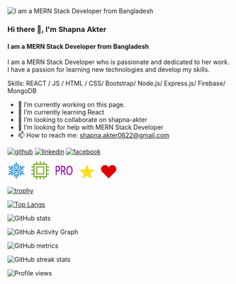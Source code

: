 ![I am a MERN Stack Developer from Bangladesh](https://media.licdn.com/dms/image/D5616AQGHlDV-x39Nzg/profile-displaybackgroundimage-shrink_350_1400/0/1670708023291?e=1694649600&v=beta&t=KveY2G-6Pve6yj5BLU3oJ9DdfOGml0aTOqFRFhK5eTM)

### Hi there 👋, I'm Shapna Akter
#### I am a MERN Stack Developer from Bangladesh

I am a MERN Stack Developer who is passionate and dedicated to her work. I have a passion for learning new technologies and develop my skills.

Skills: REACT / JS / HTML / CSS/ Bootstrap/ Node.js/ Express.js/ Firebase/ MongoDB

- 🔭 I’m currently working on this page. 
- 🌱 I’m currently learning React 
- 👯 I’m looking to collaborate on shapna-akter 
- 🤔 I’m looking for help with MERN Stack Developer 
- 📫 How to reach me: shapna.akter0622@gmail.com 


[<img src='https://cdn.jsdelivr.net/npm/simple-icons@3.0.1/icons/github.svg' alt='github' height='40'>](https://github.com/shapna-akter)  [<img src='https://cdn.jsdelivr.net/npm/simple-icons@3.0.1/icons/linkedin.svg' alt='linkedin' height='40'>](https://www.linkedin.com/in/shapna-akter/)  [<img src='https://cdn.jsdelivr.net/npm/simple-icons@3.0.1/icons/facebook.svg' alt='facebook' height='40'>](https://www.facebook.com/shapna28)  

<a href='https://archiveprogram.github.com/'><img src='https://raw.githubusercontent.com/acervenky/animated-github-badges/master/assets/acbadge.gif' width='40' height='40'></a> <a href='https://docs.github.com/en/developers'><img src='https://raw.githubusercontent.com/acervenky/animated-github-badges/master/assets/devbadge.gif' width='40' height='40'></a> <a href='https://github.com/pricing'><img src='https://raw.githubusercontent.com/acervenky/animated-github-badges/master/assets/pro.gif' width='40' height='40'></a> <a href='https://stars.github.com/'><img src='https://raw.githubusercontent.com/acervenky/animated-github-badges/master/assets/starbadge.gif' width='35' height='35'></a> <a href='https://docs.github.com/en/github/supporting-the-open-source-community-with-github-sponsors'><img src='https://raw.githubusercontent.com/acervenky/animated-github-badges/master/assets/sponsorbadge.gif' width='35' height='35'></a> 

[![trophy](https://github-profile-trophy.vercel.app/?username=shapna-akter)](https://github.com/ryo-ma/github-profile-trophy)

[![Top Langs](https://github-readme-stats.vercel.app/api/top-langs/?username=shapna-akter)](https://github.com/anuraghazra/github-readme-stats)

![GitHub stats](https://github-readme-stats.vercel.app/api?username=shapna-akter&show_icons=true)  

![GitHub Activity Graph](https://activity-graph.herokuapp.com/graph?username=shapna-akter)  

![GitHub metrics](https://metrics.lecoq.io/shapna-akter)  

![GitHub streak stats](https://streak-stats.demolab.com/?user=shapna-akter)  

![Profile views](https://gpvc.arturio.dev/shapna-akter)  
